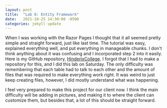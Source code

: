 ```yaml
---
layout: post
title:  "Lab 8: Entity Framework"
date:   2021-10-25 14:30:00 -0500
categories: jekyll update
---
```

When I was working with the Razor Pages I thought that it all seemed pretty simple and straight forward, just like last time. The tutorial was easy, explained everything well, and put everything in manageable chunks. I don't think anything about it was confusing and I incorporated step 2 into it easily. Here is my GitHub repository, [HinderixCollege](https://github.com/Jqual1/csci340lab8). I forgot that I had to make a repository for this, and I did this lab on Saturday. The only difficulty was remembering that each table had to talk to each other and the amount of files that was required to make everything work right. It was weird to just keep creating files, however, I did mostly understand what was happening.

I feel very prepared to make this project for our client now. I think the main difficulty will be adding in pictures, and making it to where the client can customize them, but besides that, a lot of this should be straight forward.
